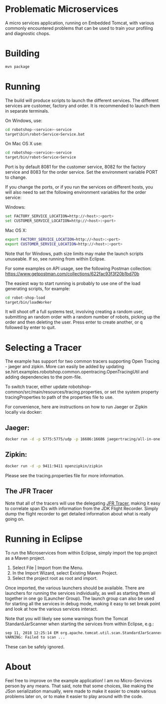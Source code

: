 # Problematic Microservices
A micro services application, running on Embedded Tomcat, with various commonly encountered problems that can be used to train your profiling and diagnostic chops.

# Building
```bash
mvn package
```
# Running
The build will produce scripts to launch the different services. The different services are customer, factory and order. It is recommended to launch them in separate terminals.

On Windows, use:

```bash
cd robotshop-<service>-service
target\bin\robot<Service>Service.bat
```

On Mac OS X use:

```bash
cd robotshop-<service>-service
target/bin/robot<Service>Service
```

Port is by default 8081 for the customer service, 8082 for the factory service and 8083 for the order service. Set the environment variable PORT to change.

If you change the ports, or if you run the services on different hosts, you will also need to set the following environment variables for the order service:

Windows:

```bash
set FACTORY_SERVICE_LOCATION=http://<host>:<port>
set CUSTOMER_SERVICE_LOCATION=http://<host>:<port>
```

Mac OS X:

```bash
export FACTORY_SERVICE_LOCATION=http://<host>:<port>
export CUSTOMER_SERVICE_LOCATION=http://<host>:<port>
```

Note that for Windows, path size limits may make the launch scripts unuseable. If so, see running from within Eclipse.

For some examples on API usage, see the following Postman collection:
https://www.getpostman.com/collections/622fac93f3f20b1bd70b

The easiest way to start running is probably to use one of the load generating scripts, for example:

```bash
cd robot-shop-load
target/bin/loadWorker
```

It will shoot off a full systems test, involving creating a random user, submitting an random order with a random number of robots, picking up the order and then deleting the user. Press enter to create another, or q followed by enter to quit.

# Selecting a Tracer
The example has support for two common tracers supporting Open Tracing - jaeger and zipkin. More can easily be added by updating se.hirt.examples.robotshop.common.opentracing.OpenTracingUtil and adding dependencies to the pom-file.

To switch tracer, either update robotshop-common/src/main/resources/tracing.properties, or set the 
system property tracingProperties to path of the properties file to use.

For convenience, here are instructions on how to run Jaeger or Zipkin locally via docker:

## Jaeger:

```bash
docker run -d -p 5775:5775/udp -p 16686:16686 jaegertracing/all-in-one:latest
```

## Zipkin:

```bash
docker run -d -p 9411:9411 openzipkin/zipkin
```

Please see the tracing.properties file for more information.

## The JFR Tracer
Note that all of the tracers will use the delegating [JFR Tracer](https://github.com/thegreystone/jfr-tracer), making it easy to correlate span IDs with information from the JDK Flight Recorder. Simply dump the flight recorder to get detailed information about what is really going on.

# Running in Eclipse
To run the Microservices from within Eclipse, simply import the top project as a Maven project.

1. Select File | Import from the Menu.
2. In the Import Wizard, select Existing Maven Project.
3. Select the project root as root and import.

Once imported, the various launchers should be available. There are launchers for running the services individually,
as well as starting them all together in one go (Launcher Group). The launch group can also be used for starting
all the services in debug mode, making it easy to set break point and look at how the various services interact.

Note that you will likely see some warnings from the Tomcat StandardJarScanner when starting the services from 
within Eclipse, e.g.:

```bash
sep 11, 2018 12:25:14 EM org.apache.tomcat.util.scan.StandardJarScanner scan
VARNING: Failed to scan ...
```

These can be safely ignored.

# About
Feel free to improve on the example application! I am no Micro-Services person by any means. That said, note that some 
choices, like making the JSon serialization manually, were made to make it easier to create various problems later on, 
or to make it easier to play around with the code.

